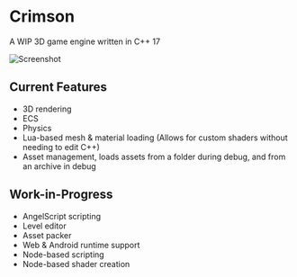 # Crimson
A WIP 3D game engine written in C++ 17

![Screenshot](https://raw.githubusercontent.com/georgelam6/Crimson/master/Screenshots/02.png)

## Current Features
 - 3D rendering
 - ECS
 - Physics
 - Lua-based mesh & material loading (Allows for custom shaders without needing to edit C++)
 - Asset management, loads assets from a folder during debug, and from an archive in debug

## Work-in-Progress
 - AngelScript scripting
 - Level editor
 - Asset packer
 - Web & Android runtime support
 - Node-based scripting
 - Node-based shader creation
